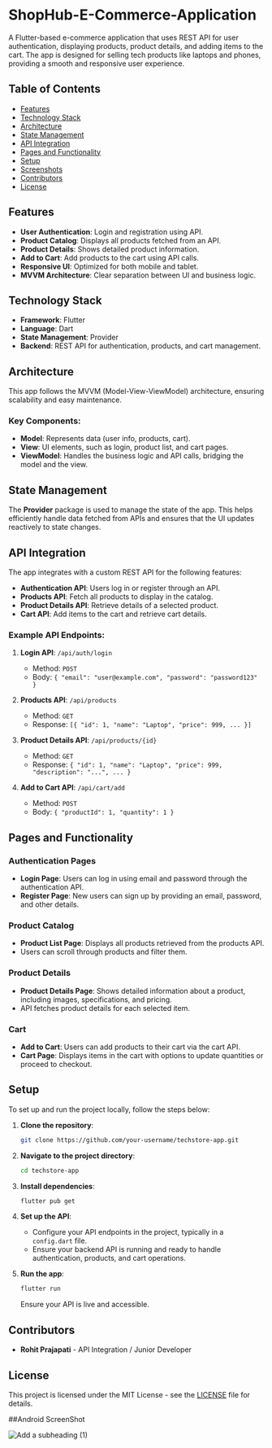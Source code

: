 # ShopHub-E-Commerce-Application

A Flutter-based e-commerce application that uses REST API for user authentication, displaying products, product details, and adding items to the cart. The app is designed for selling tech products like laptops and phones, providing a smooth and responsive user experience.

## Table of Contents

- [Features](#features)
- [Technology Stack](#technology-stack)
- [Architecture](#architecture)
- [State Management](#state-management)
- [API Integration](#api-integration)
- [Pages and Functionality](#pages-and-functionality)
- [Setup](#setup)
- [Screenshots](#screenshots)
- [Contributors](#contributors)
- [License](#license)

## Features

- **User Authentication**: Login and registration using API.
- **Product Catalog**: Displays all products fetched from an API.
- **Product Details**: Shows detailed product information.
- **Add to Cart**: Add products to the cart using API calls.
- **Responsive UI**: Optimized for both mobile and tablet.
- **MVVM Architecture**: Clear separation between UI and business logic.

## Technology Stack

- **Framework**: Flutter
- **Language**: Dart
- **State Management**: Provider
- **Backend**: REST API for authentication, products, and cart management.

## Architecture

This app follows the MVVM (Model-View-ViewModel) architecture, ensuring scalability and easy maintenance.

### Key Components:

- **Model**: Represents data (user info, products, cart).
- **View**: UI elements, such as login, product list, and cart pages.
- **ViewModel**: Handles the business logic and API calls, bridging the model and the view.

## State Management

The **Provider** package is used to manage the state of the app. This helps efficiently handle data fetched from APIs and ensures that the UI updates reactively to state changes.

## API Integration

The app integrates with a custom REST API for the following features:

- **Authentication API**: Users log in or register through an API.
- **Products API**: Fetch all products to display in the catalog.
- **Product Details API**: Retrieve details of a selected product.
- **Cart API**: Add items to the cart and retrieve cart details.

### Example API Endpoints:

1. **Login API**: `/api/auth/login`
   - Method: `POST`
   - Body: `{ "email": "user@example.com", "password": "password123" }`

2. **Products API**: `/api/products`
   - Method: `GET`
   - Response: `[{ "id": 1, "name": "Laptop", "price": 999, ... }]`

3. **Product Details API**: `/api/products/{id}`
   - Method: `GET`
   - Response: `{ "id": 1, "name": "Laptop", "price": 999, "description": "...", ... }`

4. **Add to Cart API**: `/api/cart/add`
   - Method: `POST`
   - Body: `{ "productId": 1, "quantity": 1 }`

## Pages and Functionality

### Authentication Pages

- **Login Page**: Users can log in using email and password through the authentication API.
- **Register Page**: New users can sign up by providing an email, password, and other details.

### Product Catalog

- **Product List Page**: Displays all products retrieved from the products API.
- Users can scroll through products and filter them.

### Product Details

- **Product Details Page**: Shows detailed information about a product, including images, specifications, and pricing.
- API fetches product details for each selected item.

### Cart

- **Add to Cart**: Users can add products to their cart via the cart API.
- **Cart Page**: Displays items in the cart with options to update quantities or proceed to checkout.


## Setup

To set up and run the project locally, follow the steps below:

1. **Clone the repository**:

   ```bash
   git clone https://github.com/your-username/techstore-app.git
   ```

2. **Navigate to the project directory**:

   ```bash
   cd techstore-app
   ```

3. **Install dependencies**:

   ```bash
   flutter pub get
   ```

4. **Set up the API**:

   - Configure your API endpoints in the project, typically in a `config.dart` file.
   - Ensure your backend API is running and ready to handle authentication, products, and cart operations.

5. **Run the app**:

   ```bash
   flutter run
   ```

   Ensure your API is live and accessible.

## Contributors

 - **Rohit Prajapati** - API Integration / Junior Developer

## License

This project is licensed under the MIT License - see the [LICENSE](LICENSE) file for details.

##Android ScreenShot

![Add a subheading (1)](https://github.com/user-attachments/assets/6000df8b-4201-41f4-96e4-aa35e0d6ad32)



